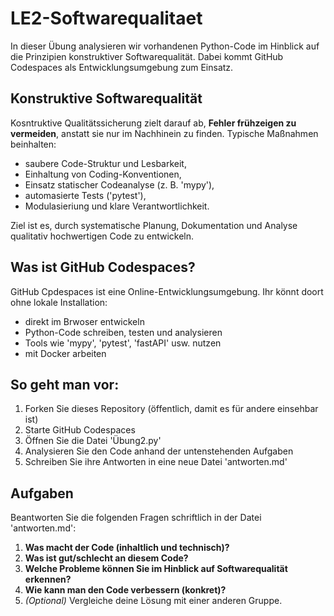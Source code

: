# LE2-Softwarequalitaet

In dieser Übung analysieren wir vorhandenen Python-Code im Hinblick auf die Prinzipien konstruktiver Softwarequalität.
Dabei kommt GitHub Codespaces als Entwicklungsumgebung zum Einsatz.

## Konstruktive Softwarequalität

Kosntruktive Qualitätssicherung zielt darauf ab, **Fehler frühzeigen zu vermeiden**, anstatt sie nur im Nachhinein zu finden.
Typische Maßnahmen beinhalten:

- saubere Code-Struktur und Lesbarkeit,
- Einhaltung von Coding-Konventionen,
- Einsatz statischer Codeanalyse (z. B. 'mypy'),
- automasierte Tests ('pytest'),
- Modulasieriung und klare Verantwortlichkeit.

Ziel ist es, durch systematische Planung, Dokumentation und Analyse qualitativ hochwertigen Code zu entwickeln.

## Was ist GitHub Codespaces?

GitHub Cpdespaces ist eine Online-Entwicklungsumgebung.
Ihr könnt doort ohne lokale Installation:

- direkt im Brwoser entwickeln
- Python-Code schreiben, testen und analysieren
- Tools wie 'mypy', 'pytest', 'fastAPI' usw. nutzen
- mit Docker arbeiten

## So geht man vor:

1. Forken Sie dieses Repository (öffentlich, damit es für andere einsehbar ist)
2. Starte GitHub Codespaces
3. Öffnen Sie die Datei 'Übung2.py'
4. Analysieren Sie den Code anhand der untenstehenden Aufgaben
5. Schreiben Sie ihre Antworten in eine neue Datei 'antworten.md'

## Aufgaben

Beantworten Sie die folgenden Fragen schriftlich in der Datei 'antworten.md':

1. **Was macht der Code (inhaltlich und technisch)?**
2. **Was ist gut/schlecht an diesem Code?**
3. **Welche Probleme können Sie im Hinblick auf Softwarequalität erkennen?**
4. **Wie kann man den Code verbessern (konkret)?**
5. *(Optional)* Vergleiche deine Lösung mit einer anderen Gruppe.
